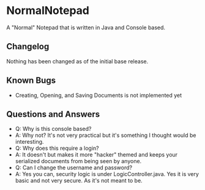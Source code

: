 # NormalNotepad
A "Normal" Notepad that is written in Java and Console based.
## Changelog
Nothing has been changed as of the initial base release.
## Known Bugs
- Creating, Opening, and Saving Documents is not implemented yet
## Questions and Answers
- Q: Why is this console based?
- A: Why not? It's not very practical but it's something I thought would be interesting.
- Q: Why does this require a login?
- A: It doesn't but makes it more "hacker" themed and keeps your serialized documents from being seen by anyone.
- Q: Can I change the username and password?
- A: Yes you can, security logic is under LogicController.java. Yes it is very basic and not very secure. As it's not meant to be.
